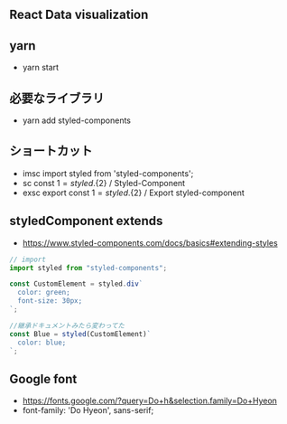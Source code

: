 ## React Data visualization

## yarn

- yarn start

## 必要なライブラリ

- yarn add styled-components

## ショートカット

- imsc import styled from 'styled-components';
- sc const ${1} = styled.${2} / Styled-Component
- exsc export const ${1} = styled.${2} / Export styled-component

## styledComponent extends

- https://www.styled-components.com/docs/basics#extending-styles

```js
// import
import styled from "styled-components";

const CustomElement = styled.div`
  color: green;
  font-size: 30px;
`;

//継承ドキュメントみたら変わってた
const Blue = styled(CustomElement)`
  color: blue;
`;
```

## Google font

- https://fonts.google.com/?query=Do+h&selection.family=Do+Hyeon
- font-family: 'Do Hyeon', sans-serif;
